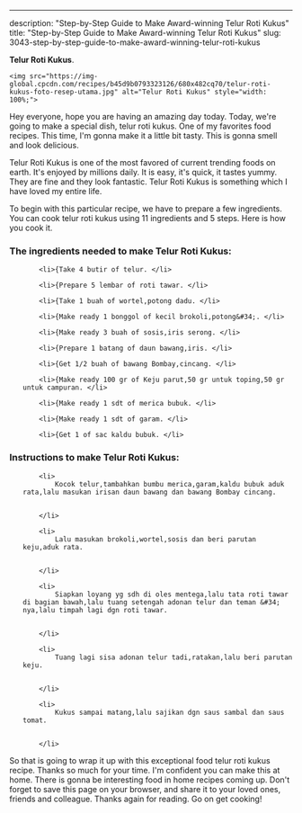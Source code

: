 ---
description: "Step-by-Step Guide to Make Award-winning Telur Roti Kukus"
title: "Step-by-Step Guide to Make Award-winning Telur Roti Kukus"
slug: 3043-step-by-step-guide-to-make-award-winning-telur-roti-kukus

<p>
	<strong>Telur Roti Kukus</strong>. 
	
</p>
<p>
	
	<img src="https://img-global.cpcdn.com/recipes/b45d9b0793323126/680x482cq70/telur-roti-kukus-foto-resep-utama.jpg" alt="Telur Roti Kukus" style="width: 100%;">
	
	
</p>
<p>
	Hey everyone, hope you are having an amazing day today. Today, we're going to make a special dish, telur roti kukus. One of my favorites food recipes. This time, I'm gonna make it a little bit tasty. This is gonna smell and look delicious.
</p>
	
<p>
	
</p>
<p>
	Telur Roti Kukus is one of the most favored of current trending foods on earth. It's enjoyed by millions daily. It is easy, it's quick, it tastes yummy. They are fine and they look fantastic. Telur Roti Kukus is something which I have loved my entire life.
</p>

<p>
To begin with this particular recipe, we have to prepare a few ingredients. You can cook telur roti kukus using 11 ingredients and 5 steps. Here is how you cook it.
</p>

<h3>The ingredients needed to make Telur Roti Kukus:</h3>

<ol>
	
		<li>{Take 4 butir of telur. </li>
	
		<li>{Prepare 5 lembar of roti tawar. </li>
	
		<li>{Take 1 buah of wortel,potong dadu. </li>
	
		<li>{Make ready 1 bonggol of kecil brokoli,potong&#34;. </li>
	
		<li>{Make ready 3 buah of sosis,iris serong. </li>
	
		<li>{Prepare 1 batang of daun bawang,iris. </li>
	
		<li>{Get 1/2 buah of bawang Bombay,cincang. </li>
	
		<li>{Make ready 100 gr of Keju parut,50 gr untuk toping,50 gr untuk campuran. </li>
	
		<li>{Make ready 1 sdt of merica bubuk. </li>
	
		<li>{Make ready 1 sdt of garam. </li>
	
		<li>{Get 1 of sac kaldu bubuk. </li>
	
</ol>
<p>
	
</p>

<h3>Instructions to make Telur Roti Kukus:</h3>

<ol>
	
		<li>
			Kocok telur,tambahkan bumbu merica,garam,kaldu bubuk aduk rata,lalu masukan irisan daun bawang dan bawang Bombay cincang.
			
			
		</li>
	
		<li>
			Lalu masukan brokoli,wortel,sosis dan beri parutan keju,aduk rata.
			
			
		</li>
	
		<li>
			Siapkan loyang yg sdh di oles mentega,lalu tata roti tawar di bagian bawah,lalu tuang setengah adonan telur dan teman &#34; nya,lalu timpah lagi dgn roti tawar.
			
			
		</li>
	
		<li>
			Tuang lagi sisa adonan telur tadi,ratakan,lalu beri parutan keju.
			
			
		</li>
	
		<li>
			Kukus sampai matang,lalu sajikan dgn saus sambal dan saus tomat.
			
			
		</li>
	
</ol>

<p>
	
</p>

<p>
	So that is going to wrap it up with this exceptional food telur roti kukus recipe. Thanks so much for your time. I'm confident you can make this at home. There is gonna be interesting food in home recipes coming up. Don't forget to save this page on your browser, and share it to your loved ones, friends and colleague. Thanks again for reading. Go on get cooking!
</p>
